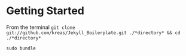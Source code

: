 # Getting Started

From the terminal
`git clone git://github.com/kreas/Jekyll_Boilerplate.git ./*directory* && cd ./*directory*`

`sudo bundle`


